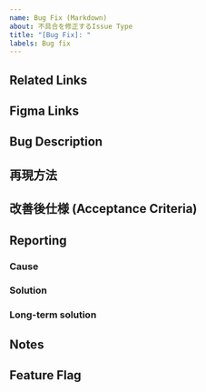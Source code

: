 ```yaml
---
name: Bug Fix (Markdown)
about: 不具合を修正するIssue Type
title: "[Bug Fix]: "
labels: Bug fix
---
```


## Related Links
<!-- 関連する Issue や、 Slack のリンクを記載する --> 

## Figma Links
<!-- FigmaのDesignリンクを記載する。 --> 

## Bug Description
<!-- 現状のバグ状況を記載する。記載方法は、誰が、何をすると、何が起きるか、を記載する。 --> 

## 再現方法
<!-- どうしたら、再現されるかの詳細手順を箇条書きで記載する。（又は、動画があればそちらを添付する。） -->

## 改善後仕様 (Acceptance Criteria)

## Reporting
### Cause

### Solution

### Long-term solution

## Notes

## Feature Flag
